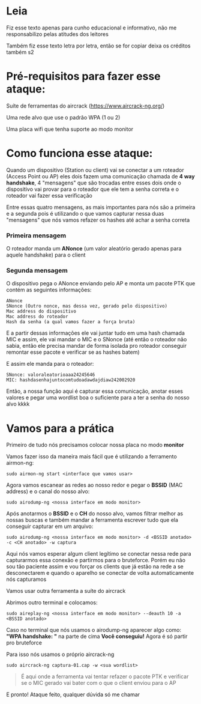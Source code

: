 # Leia

Fiz esse texto apenas para cunho educacional e informativo, não me responsabilizo pelas atitudes dos leitores

Também fiz esse texto letra por letra, então se for copiar deixa os créditos também s2

# Pré-requisitos para fazer esse ataque:

Suíte de ferramentas do aircrack (https://www.aircrack-ng.org/)

Uma rede alvo que use o padrão WPA (1 ou 2)

Uma placa wifi que tenha suporte ao modo monitor


# Como funciona esse ataque:

Quando um dispositivo (Station ou client) vai se conectar a um roteador (Access Point ou AP) eles dois fazem uma comunicação chamada de **4 way handshake**, 4 "mensagens" que são trocadas entre esses dois onde o dispositivo vai provar para o roteador que ele tem a senha correta e o roteador vai fazer essa verificação

Entre essas quatro mensagens, as mais importantes para nós são a primeira e a segunda pois é utilizando o que vamos capturar nessa duas "mensagens" que nós vamos refazer os hashes até achar a senha correta

### Primeira mensagem
O roteador manda um **ANonce** (um valor aleatório gerado apenas para aquele handshake) para o client

### Segunda mensagem
O dispositivo pega o ANonce enviando pelo AP e monta um pacote PTK que contém as seguintes informações:
```
ANonce
SNonce (Outro nonce, mas dessa vez, gerado pelo dispositivo)
Mac address do dispositivo
Mac address do roteador
Hash da senha (a qual vamos fazer a força bruta)
```
E a partir dessas informações ele vai juntar tudo em uma hash chamada MIC e assim, ele vai mandar o MIC e o SNonce (até então o roteador não sabia, então ele precisa mandar de forma isolada pro roteador conseguir remontar esse pacote e verificar se as hashes batem)

E assim ele manda para o roteador:

```
SNonce: valoraleatorioaaa24245646
MIC: hashdasenhajuntocomtudoadawdajdiaw242002920
```

Então, a nossa função aqui é capturar essa comunicação, anotar esses valores e pegar uma wordlist boa o suficiente para a ter a senha do nosso alvo kkkk

# Vamos para a prática
Primeiro de tudo nós precisamos colocar nossa placa no modo **monitor**

Vamos fazer isso da maneira mais fácil que é utilizando a ferramento airmon-ng:
```
sudo airmon-ng start <interface que vamos usar>
```

Agora vamos escanear as redes ao nosso redor e pegar o **BSSID** (MAC address) e o canal do nosso alvo:

```
sudo airodump-ng <nossa interface em modo monitor>
```

Após anotarmos o **BSSID** e o **CH** do nosso alvo, vamos filtrar melhor as nossas buscas e também mandar a ferramenta escrever tudo que ela conseguir capturar em um arquivo:

```
sudo airodump-ng <nossa interface em modo monitor> -d <BSSID anotado> -c <CH anotado> -w captura
```

Aqui nós vamos esperar algum client legítimo se conectar nessa rede para capturarmos essa conexão e partirmos para o bruteforce. Porém eu não sou tão paciente assim e vou forçar os clients que já estão na rede a se desconectarem e quando o aparelho se conectar de volta automaticamente nós capturamos

Vamos usar outra ferramenta a suíte do aircrack


Abrimos outro terminal e colocamos:
```
sudo aireplay-ng <nossa interface em modo monitor> --deauth 10 -a <BSSID anotado>
```

Caso no terminal que nós usamos o airodump-ng aparecer algo como: **"WPA handshake: <BSSID do seu alvo>"** na parte de cima
**Você conseguiu!** Agora é só partir pro bruteforce

Para isso nós usamos o próprio aircrack-ng

```
sudo aircrack-ng captura-01.cap -w <sua wordlist>
```

> É aqui onde a ferramenta vai tentar refazer o pacote PTK e verificar se o MIC gerado vai bater com o que o client enviou para o AP

E pronto! Ataque feito, qualquer dúvida só me chamar

